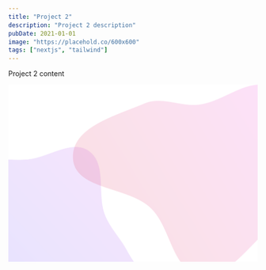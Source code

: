 ```yaml
---
title: "Project 2"
description: "Project 2 description"
pubDate: 2021-01-01
image: "https://placehold.co/600x600"
tags: ["nextjs", "tailwind"]
---
```


Project 2 content

![Project 2 image](/src/assets/background.svg)
